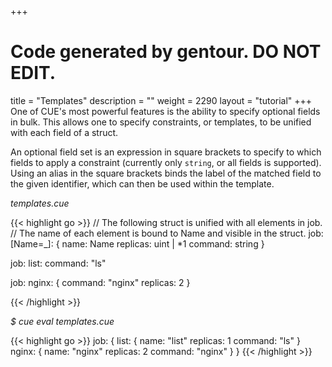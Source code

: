 +++
# Code generated by gentour. DO NOT EDIT.
title = "Templates"
description = ""
weight = 2290
layout = "tutorial"
+++
One of CUE's most powerful features is the ability
to specify optional fields in bulk.
This allows one to specify constraints,
or templates,
to be unified with each field of a struct.

An optional field set is an expression in square brackets
to specify to which fields to apply a constraint
(currently only `string`, or all fields is supported).
Using an alias in the square brackets binds the
label of the matched field to the given identifier,
which can then be used within the template.


<a id="td-block-padding" class="td-offset-anchor"></a>
<section class="row td-box td-box--white td-box--gradient td-box--height-auto">
<div class="col-lg-6 mr-0">
<i>templates.cue</i>
<p>
{{< highlight go >}}
// The following struct is unified with all elements in job.
// The name of each element is bound to Name and visible in the struct.
job: [Name=_]: {
    name:     Name
    replicas: uint | *1
    command:  string
}

job: list: command: "ls"

job: nginx: {
    command:  "nginx"
    replicas: 2
}

{{< /highlight >}}
<br>
</div>

<div class="col-lg-6 ml-0"><i>$ cue eval templates.cue</i>
<p>
{{< highlight go >}}
job: {
    list: {
        name:     "list"
        replicas: 1
        command:  "ls"
    }
    nginx: {
        name:     "nginx"
        replicas: 2
        command:  "nginx"
    }
}
{{< /highlight >}}
</div>
</section>